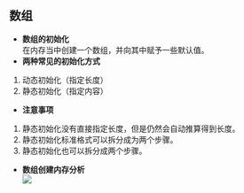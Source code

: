 ## 数组
- **数组的初始化**  
在内存当中创建一个数组，并向其中赋予一些默认值。
- **两种常见的初始化方式**
1. 动态初始化（指定长度）
2. 静态初始化（指定内容）
- **注意事项**
1. 静态初始化没有直接指定长度，但是仍然会自动推算得到长度。
2. 静态初始化标准格式可以拆分成为两个步骤。
3. 静态初始化也可以拆分成两个步骤。
- **数组创建内存分析**  
![](./Pics/数组1.jpg)
